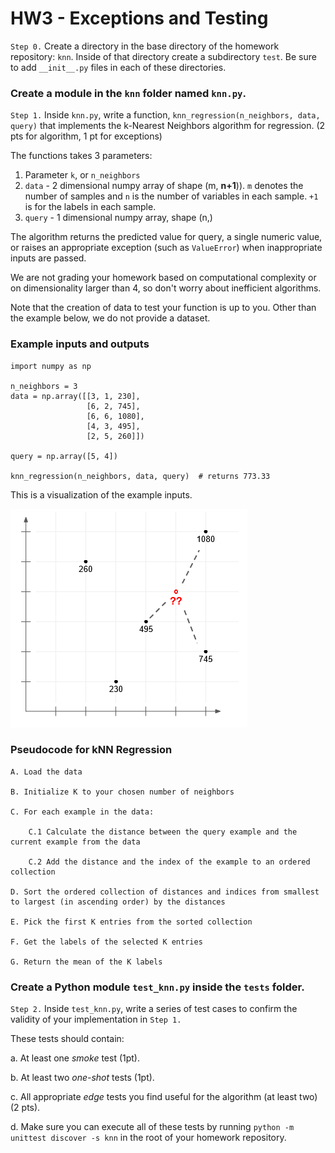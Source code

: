 # HW3 - Exceptions and Testing

`Step 0.` Create a directory in the base directory of the homework repository: `knn`.  Inside of that directory create a subdirectory `test`.  Be sure to add `__init__.py` files in each of these directories.

### Create a module in the `knn` folder named `knn.py`.

`Step 1.` Inside `knn.py`, write a function, `knn_regression(n_neighbors, data, query)` that implements the k-Nearest Neighbors algorithm for regression. (2 pts for algorithm, 1 pt for exceptions)

The functions takes 3 parameters:
1. Parameter `k`, or `n_neighbors`
2. `data` - 2 dimensional numpy array of shape (m, **n+1**)). `m` denotes the number of samples and `n` is the number of variables in each sample. `+1` is for the labels in each sample. 
3. `query` - 1 dimensional numpy array, shape (n,)

The algorithm returns the predicted value for query, a single numeric value, or raises an appropriate exception (such as `ValueError`) when inappropriate inputs are passed.

We are not grading your homework based on computational complexity or on dimensionality larger than 4, so don't worry about inefficient algorithms.

Note that the creation of data to test your function is up to you. Other than the example below, we do not provide a dataset.

### Example inputs and outputs

```
import numpy as np

n_neighbors = 3
data = np.array([[3, 1, 230],
                 [6, 2, 745],
                 [6, 6, 1080],
                 [4, 3, 495],
                 [2, 5, 260]])

query = np.array([5, 4])

knn_regression(n_neighbors, data, query)  # returns 773.33
```

This is a visualization of the example inputs.

![Example diagram](knn-hw3-diagram.png)

### Pseudocode for kNN Regression

```
A. Load the data

B. Initialize K to your chosen number of neighbors

C. For each example in the data:

    C.1 Calculate the distance between the query example and the current example from the data
    
    C.2 Add the distance and the index of the example to an ordered collection

D. Sort the ordered collection of distances and indices from smallest to largest (in ascending order) by the distances

E. Pick the first K entries from the sorted collection

F. Get the labels of the selected K entries

G. Return the mean of the K labels
```

### Create a Python module `test_knn.py` inside the `tests` folder.

`Step 2.` Inside `test_knn.py`, write a series of test cases to confirm the validity of your implementation in `Step 1.` 

These tests should contain:

a. At least one *smoke* test (1pt).

b. At least two *one-shot* tests (1pt).

c. All appropriate *edge* tests you find useful for the algorithm (at least two) (2 pts).

d. Make sure you can execute all of these tests by running `python -m unittest discover -s knn` in the root of your homework repository.
